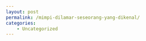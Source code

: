 ```yaml
---
layout: post
permalink: /mimpi-dilamar-seseorang-yang-dikenal/
categories:
    - Uncategorized
---
```


